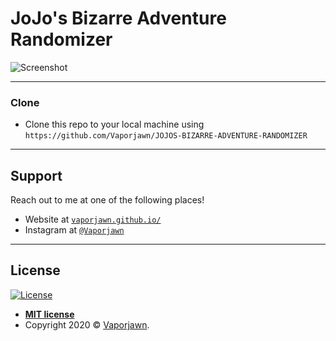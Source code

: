 # JoJo's Bizarre Adventure Randomizer
![Screenshot](Screenshot.png)

---
### Clone

- Clone this repo to your local machine using `https://github.com/Vaporjawn/JOJOS-BIZARRE-ADVENTURE-RANDOMIZER`


---

## Support

Reach out to me at one of the following places!

- Website at <a href="https://vaporjawn.github.io/" target="_blank">`vaporjawn.github.io/`</a>
- Instagram at <a href="http://Instagram.com/Vaporjawn" target="_blank">`@Vaporjawn`</a>

---

## License

[![License](http://img.shields.io/:license-mit-blue.svg?style=flat-square)](http://badges.mit-license.org)

- **[MIT license](http://opensource.org/licenses/mit-license.php)**
- Copyright 2020 © <a href="https://vaporjawn.github.io/" target="_blank">Vaporjawn</a>.